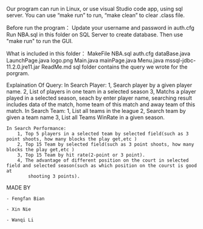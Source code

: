 Our program can run in Linux, or use visual Studio code app, using sql server. You can use “make run” to run, “make clean” to clear .class file.

Before run the program：
    Update your username and password in auth.cfg
    Run NBA.sql in this folder on SQL Server to create database.
    Then use "make run" to run the GUI.


What is included in this folder：
    MakeFile
    NBA.sql
    auth.cfg
    dataBase.java
    LaunchPage.java
    logo.png
    Main.java
    mainPage.java
    Menu.java
    mssql-jdbc-11.2.0.jre11.jar
    ReadMe.md
    sql folder contains the query we wrote for the porgram.


Explaination Of Query:
    In Search Player: 
        1, Search player by a given player name.
        2, List of players in one team in a selected season
        3, Matchs a player played in a selected season, seach by enter player name, searching result includes data of the match,
            home team of this match and away team of this match. 
    In Search Team:
        1, List all teams in the league
        2, Search team by given a team name
        3, List all Teams WinRate in a given season.

    In Search Performance:
        1, Top 5 players in a selected team by selected field(such as 3 point shoots, how many blocks the play get,etc )
        2, Top 15 Team by selected field(such as 3 point shoots, how many blocks the play get,etc )
        3, Top 15 Team by hit rate(2-point or 3 point).
        4, The advantage of different position on the court in selected field and selected season(such as which position on the courst is good at
            shooting 3 points).

MADE BY 
    
    - Fengfan Bian
    
    - Xin Nie
    
    - Wanqi Li
    
